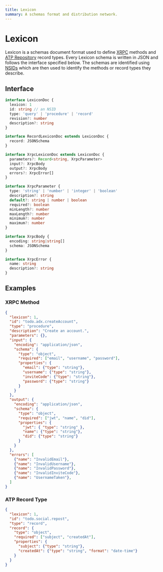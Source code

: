 ```yaml
---
title: Lexicon
summary: A schemas format and distribution network.
---
```


# Lexicon

Lexicon is a schemas document format used to define [XRPC](./xrpc.md) methods and [ATP Repository](./adx/repo.md) record types. Every Lexicon schema is written in JSON and follows the interface specified below. The schemas are identified using [NSIDs](./nsid.md) which are then used to identify the methods or record types they describe.

## Interface

```typescript
interface LexiconDoc {
  lexicon: 1
  id: string // an NSID
  type: 'query' | 'procedure' | 'record'
  revision?: number
  description?: string
}

interface RecordLexiconDoc extends LexiconDoc {
  record: JSONSchema
}

interface XrpcLexiconDoc extends LexiconDoc {
  parameters?: Record<string, XrpcParameter>
  input?: XrpcBody
  output?: XrpcBody
  errors?: XrpcError[]
}

interface XrpcParameter {
  type: 'string' | 'number' | 'integer' | 'boolean'
  description?: string
  default?: string | number | boolean
  required?: boolean
  minLength?: number
  maxLength?: number
  minimum?: number
  maximum?: number
}

interface XrpcBody {
  encoding: string|string[]
  schema: JSONSchema
}

interface XrpcError {
  name: string
  description?: string
}
```

## Examples

### XRPC Method

```json
{
  "lexicon": 1,
  "id": "todo.adx.createAccount",
  "type": "procedure",
  "description": "Create an account.",
  "parameters": {},
  "input": {
    "encoding": "application/json",
    "schema": {
      "type": "object",
      "required": ["email", "username", "password"],
      "properties": {
        "email": {"type": "string"},
        "username": {"type": "string"},
        "inviteCode": {"type": "string"},
        "password": {"type": "string"}
      }
    }
  },
  "output": {
    "encoding": "application/json",
    "schema": {
      "type": "object",
      "required": ["jwt", "name", "did"],
      "properties": {
        "jwt": { "type": "string" },
        "name": {"type": "string"},
        "did": {"type": "string"}
      }
    }
  },
  "errors": [
    {"name": "InvalidEmail"},
    {"name": "InvalidUsername"},
    {"name": "InvalidPassword"},
    {"name": "InvalidInviteCode"},
    {"name": "UsernameTaken"},
  ]
}
```

### ATP Record Type

```json
{
  "lexicon": 1,
  "id": "todo.social.repost",
  "type": "record",
  "record": {
    "type": "object",
    "required": ["subject", "createdAt"],
    "properties": {
      "subject": {"type": "string"},
      "createdAt": {"type": "string", "format": "date-time"}
    }
  }
}
```